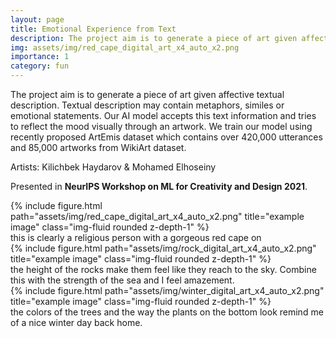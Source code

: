 ```yaml
---
layout: page
title: Emotional Experience from Text
description: The project aim is to generate a piece of art given affective textual description. 
img: assets/img/red_cape_digital_art_x4_auto_x2.png
importance: 1
category: fun
---
```

The project aim is to generate a piece of art given affective textual description. 
Textual description may contain metaphors, similes or emotional statements. Our AI model accepts this text information and tries to reflect the mood visually through an artwork. We train our model using recently proposed ArtEmis dataset which contains over 420,000 utterances and 85,000 artworks from WikiArt dataset.

Artists: Kilichbek Haydarov & Mohamed Elhoseiny

Presented in <b>NeurIPS Workshop on ML for Creativity and Design 2021</b>.

<div class="row">
    <div class="col-sm mt-3 mt-md-0">
        {% include figure.html path="assets/img/red_cape_digital_art_x4_auto_x2.png" title="example image" class="img-fluid rounded z-depth-1" %}
    </div>
</div>
<div class="caption">
    this is clearly a religious person with a gorgeous red cape on
</div>
<div class="row">
    <div class="col-sm mt-3 mt-md-0">
        {% include figure.html path="assets/img/rock_digital_art_x4_auto_x2.png" title="example image" class="img-fluid rounded z-depth-1" %}
    </div>
</div>
<div class="caption">
    the height of the rocks make them feel like they reach to the sky. Combine this with the strength of the sea and I feel amazement.
</div>
<div class="row">
    <div class="col-sm mt-3 mt-md-0">
        {% include figure.html path="assets/img/winter_digital_art_x4_auto_x2.png" title="example image" class="img-fluid rounded z-depth-1" %}
    </div>
</div>
<div class="caption">
    the colors of the trees and the way the plants on the bottom look remind me of a nice winter day back home.
</div>
